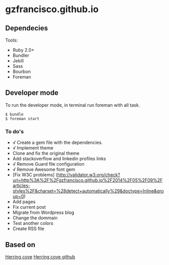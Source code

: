 gzfrancisco.github.io
=====================

## Dependecies

Tools:
* Ruby 2.0+
* Bundler
* Jekill
* Sass
* Bourbon
* Foreman

## Developer mode

To run the developer mode, in terminal run foreman with all task.

    $ bundle
    $ foreman start

### To do's

* √ Create a gem file with the dependencies.
* √ Implement theme
* Clone and fix the original theme
* Add stackoverflow and linkedin profiles links
* √ Remove Guard file configuration
* √ Remove Awesome font gem
* [Fix W3C problems] (http://validator.w3.org/check?uri=http%3A%2F%2Fgzfrancisco.github.io%2F2014%2F05%2F09%2Farticles-styles%2F&charset=%28detect+automatically%29&doctype=Inline&group=0)
* Add pages
* Fix current post
* Migrate from Wordpress blog
* Change the dommain
* Test another colors
* Create RSS file


## Based on

[Herring cove](http://arnp.github.io/herring-cove/)
[Herring cove github](https://github.com/arnp/herring-cove)
